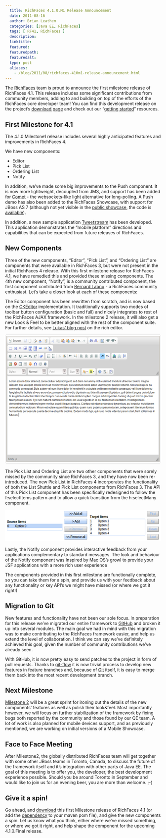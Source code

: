 ```yaml
---
  title: RichFaces 4.1.0.M1 Release Announcement
  date: 2011-08-16
  author: Brian Leathem
  categories: [Java EE, RichFaces]
  tags: [ RF41, RichFaces ]
  description:
  linktitle:
  featured:
  featuredpath:
  featuredalt:
  type: post
  aliases:
    - /blog/2011/08/richfaces-410m1-release-announcement.html
---
```


The <a href="http://richfaces.org/">RichFaces</a> team is proud to announce the first milestone release of RichFaces 4.1. This release includes some significant contributions from community members, adding to and building on top of the efforts of the RichFaces core developer team! You can find this development release on the project’s <a href="http://www.jboss.org/richfaces/download/milestones">download page</a> and check out our “<a href="http://community.jboss.org/wiki/GettingStartedWithRichFaces4x">getting started</a>” resources.

## First Milestone for 4.1

The 4.1.0 Milestone1 release includes several highly anticipated features and improvements in RichFaces 4.

We have new components:

* Editor
* Pick List
* Ordering List
* Notify

In addition, we’ve made some big improvements to the Push component.  It is now more lightweight, decoupled from JMS, and support has been added for <a href="http://en.wikipedia.org/wiki/Comet_%28programming%29">Comet</a> - the websockets-like light alternative for long-poliing.  A Push demo has also been added to the RichFaces Showcase, with support for JBoss AS 7 (although not yet visible in the <a href="http://richfaces.org/showcase">public showcase</a>, the code is <a href="https://github.com/richfaces/showcase/tree/master/src/main/webapp/richfaces/push">available</a>).

In addition, a new sample application <a href="https://github.com/richfaces/tweetstream">Tweetstream</a> has been developed.  This application demonstrates the “mobile platform” directions and capabilities that can be expected from future releases of RichFaces.

## New Components

Three of the new components, “Editor”, “Pick List”, and “Ordering List” are components that were available in RichFaces 3, but were not present in the initial RichFaces 4 release.  With this first milestone release for RichFaces 4.1, we have remedied this and provided these missing components.  The 4th new component, “Notify”, is a community contributed component, the first component contributed from <a href="http://community.jboss.org/people/blabno">Bernard Labno</a> - a RichFaces community enthusiast.  Let’s take a closer look at each of these components:

The Editor component has been rewritten from scratch, and is now based on the <a href="http://ckeditor.com/">CKEditor</a> implementation. It traditionally supports two modes of toolbar button configuration (basic and full) and nicely integrates to rest of the RichFaces AJAX  framework. In the milestone 2 release, it will also get a new Look & Feel to be better aligned with the rest of the component suite.  For further details, see <a href="http://rik-ansikter.blogspot.com/2011/08/editor-for-richfaces-41.html">Lukas’ blog post</a> on the rich editor.

<img height="416px;" src="/img/blog/2011-08-16-richfaces-410m1-release-announcement/2011-08-16-richfaces-410m1-release-announcement_1.png" width="606px;" />

The Pick List and Ordering List are two other components that were sorely missed by the community since RichFaces 3, and they have now been re-introduced.  The new Pick List in RichFaces 4 incorporates the functionality of both the List Shuttle and Pick List components from RichFaces 3. The API of this Pick List component has been specifically redesigned to follow the f:selectItems pattern and to allow a quick transition from the h:selectMany component.

<img height="102px;" src="/images/blog/2011-08-16-richfaces-410m1-release-announcement/2011-08-16-richfaces-410m1-release-announcement_2.png" width="568px;" />

Lastly, the Notify component provides interactive feedback from your applications complementary to standard messages.  The look and behaviour of the Notify component was Inspired by Mac OS’s growl to provide your JSF applications with a more rich user experience

The components provided in this first milestone are functionally complete, so you can take them for a spin, and provide us with your feedback about any functionality or key API’s we might have missed (or where we got it right!)

## Migration to Git

New features and functionality have not been our sole focus. In preparation for this release we’ve migrated our entire framework to <a href="https://github.com/richfaces">GitHub</a> and broken it up into several modules.  The main goal we had in mind with this migration was to make contributing to the RichFaces framework easier, and help us extend the level of collaboration.  I think we can say we’ve definitely achieved this goal, given the number of community contributions we’ve already seen.

With GitHub, it is now pretty easy to send patches to the project in form of pull requests. Thanks to <a href="http://nvie.com/posts/a-successful-git-branching-model/">git-flow</a> it is now trivial process to develop new features in feature branches and, because of <a href="http://git-scm.com/">Git</a> itself, it is easy to merge them back into the most recent development branch.

## Next Milestone

<a href="https://issues.jboss.org/browse/RF/fixforversion/12316708">Milestone 2</a> will be a great sprint for ironing out the details of the new components’ features as well as polish their look&feel.  Most importantly however, we will focus on further stabilization of the framework by fixing bugs both reported by the community and those found by our QE team. A lot of work is also planned for mobile devices support, and as previously mentioned, we are working on initial versions of a Mobile Showcase.

## Face to Face Meeting

After Milestone2, the globally distributed RichFaces team will get together with some other JBoss teams in Toronto, Canada,  to discuss the future of the framework itself and it’s integration with other parts of Java EE.  The goal of this meeting is to offer you, the developer, the best development experience possible. Should you be around Toronto in September and would like to join us for an evening beer, you are more than welcome. ;-)

## Give it a spin!

Go ahead, and <a href="http://www.jboss.org/richfaces/download/milestones">download</a> this first Milestone release of RichFaces 4.1 (or add the <a href="http://community.jboss.org/wiki/HowToAddRichFaces4xToMavenBasedProject">dependency</a> to your maven pom file), and give the new components a spin.  Let us know what you think, either where we’ve missed something, or where we got it right, and help shape the component for the upcoming 4.1.0.Final release.
